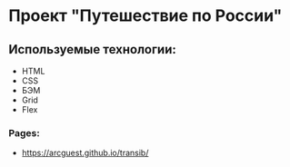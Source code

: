# Проект "Путешествие по России"

## Используемые технологии:
 - HTML
 - CSS
 - БЭМ
 - Grid
 - Flex

 ### Pages:

 - https://arcguest.github.io/transib/

